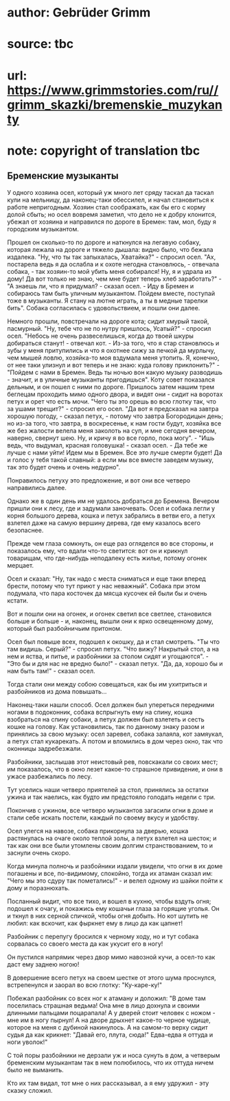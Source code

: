 # author: Gebrüder Grimm
# source: tbc
# url: https://www.grimmstories.com/ru//grimm_skazki/bremenskie_muzykanty
# note: copyright of translation tbc

## Бременские музыканты 

У одного хозяина осел, который уж много лет сряду таскал да таскал кули
на мельницу, да наконец-таки обессилел, и начал становиться к работе
непригодным. Хозяин стал соображать, как бы его с корму долой сбыть; но
осел вовремя заметил, что дело не к добру клонится, убежал от хозяина и
направился по дороге в Бремен: там, мол, буду я городским музыкантом.

Прошел он сколько-то по дороге и наткнулся на легавую собаку, которая
лежала на дороге и тяжело дышала: видно было, что бежала издалека. "Ну,
что ты так запыхалась, Хватайка?" - спросил осел. "Ах, постарела ведь
я да ослабла и к охоте негодна становлюсь, - отвечала собака, - так
хозяин-то мой убить меня собирался! Ну, я и удрала из дому! Да вот
только не знаю, чем мне будет теперь хлеб заработать?" - "А знаешь ли,
что я придумал? - сказал осел. - Иду в Бремен и собираюсь там быть
уличным музыкантом. Пойдем вместе, поступай тоже в музыканты. Я стану на
лютне играть, а ты в медные тарелки бить". Собака согласилась с
удовольствием, и пошли они далее.

Немного прошли, повстречали на дороге кота; сидит хмурый такой,
пасмурный. "Ну, тебе что не по нутру пришлось, Усатый?" - спросил
осел. "Небось не очень развеселишься, когда до твоей шкуры добираться
станут! - отвечал кот. - Из-за того, что я стар становлюсь и зубы у меня
притупились и что я охотнее сижу за печкой да мурлычу, чем мышей ловлю,
хозяйка-то моя вздумала меня утопить. Я, конечно, от нее таки улизнул и
вот теперь и не знаю: куда голову приклонить?" - "Пойдем с нами в
Бремен. Ведь ты ночью вон какую музыку разводишь - значит, и в уличные
музыканты пригодишься". Коту совет показался дельным, и он пошел с ними
по дороге. Пришлось затем нашим трем беглецам проходить мимо одного
двора, и видят они - сидит на воротах петух и орет что есть мочи. "Чего
ты это орешь во всю глотку так, что за ушами трещит?" - спросил его
осел. "Да вот я предсказал на завтра хорошую погоду, - сказал петух, -
потому что завтра Богородицын день; но из-за того, что завтра, в
воскресенье, к нам гости будут, хозяйка все же без жалости велела меня
заколоть на суп, и мне сегодня вечером, наверно, свернут шею. Ну, и
кричу я во все горло, пока могу". - "Ишь ведь, что выдумал, красная
головушка! - сказал осел. - Да тебе же лучше с нами уйти! Идем мы в
Бремен. Все это лучше смерти будет! Да и голос у тебя такой славный: а
если мы все вместе заведем музыку, так это будет очень и очень
недурно".

Понравилось петуху это предложение, и вот они все четверо направились
далее.

Однако же в один день им не удалось добраться до Бремена. Вечером пришли
они к лесу, где и задумали заночевать. Осел и собака легли у корня
большого дерева, кошка и петух забрались в ветви его, а петух взлетел
даже на самую вершину дерева, где ему казалось всего безопаснее.

Прежде чем глаза сомкнуть, он еще раз огляделся во все стороны, и
показалось ему, что вдали что-то светится: вот он и крикнул товарищам,
что где-нибудь неподалеку есть жилье, потому огонек мерцает.

Осел и сказал: "Ну, так надо с места сниматься и еще таки вперед
брести, потому что тут приют у нас неважный". Собака при этом подумала,
что пара косточек да мясца кусочек ей были бы и очень кстати.

Вот и пошли они на огонек, и огонек светил все светлее, становился
больше и больше - и, наконец, вышли они к ярко освещенному дому, который
был разбойничьим притоном.

Осел был повыше всех, подошел к окошку, да и стал смотреть. "Ты что там
видишь. Серый?" - спросил петух. "Что вижу? Накрытый стол, а на нем и
яства, и питье, и разбойники за столом сидят и угощаются". - "Это бы и
для нас не вредно было!" - сказал петух. "Да, да, хорошо бы и нам быть
там!" - сказал осел.

Тогда стали они между собою совещаться, как бы им ухитриться и
разбойников из дома повышать...

Наконец-таки нашли способ. Осел должен был упереться передними ногами в
подоконник, собака вспрыгнуть ему на спину, кошка взобраться на спину
собаки, а петух должен был взлететь и сесть кошке на голову. Как
установились, так по данному знаку разом и принялись за свою музыку:
осел заревел, собака залаяла, кот замяукал, а петух стал кукарекать. А
потом и вломились в дом через окно, так что оконницы задребезжали.

Разбойники, заслышав этот неистовый рев, повскакали со своих мест; им
показалось, что в окно лезет какое-то страшное привидение, и они в ужасе
разбежались по лесу.

Тут уселись наши четверо приятелей за стол, принялись за остатки ужина и
так наелись, как будто им предстояло голодать недели с три.

Покончив с ужином, все четверо музыкантов загасили огни в доме и стали
себе искать постели, каждый по своему вкусу и удобству.

Осел улегся на навозе, собака прикорнула за дверью, кошка растянулась на
очаге около теплой золы, а петух взлетел на шесток; и так как они все
были утомлены своим долгим странствованием, то и заснули очень скоро.

Когда минула полночь и разбойники издали увидели, что огни в их доме
погашены и все, по-видимому, спокойно, тогда их атаман сказал им: "Чего
мы это сдуру так пометались!" - и велел одному из шайки пойти к дому и
поразнюхать.

Посланный видит, что все тихо, и вошел в кухню, чтобы вздуть огня;
подошел к очагу, и покажись ему кошачьи глаза за горящие уголья. Он и
ткнул в них серной спичкой, чтобы огня добыть. Но кот шутить не любил:
как вскочит, как фыркнет ему в лицо да как цапнет!

Разбойник с перепугу бросился к черному ходу, но и тут собака сорвалась
со своего места да как укусит его в ногу!

Он пустился напрямик через двор мимо навозной кучи, а осел-то как даст
ему заднею ногою!

В довершение всего петух на своем шестке от этого шума проснулся,
встрепенулся и заорал во всю глотку: "Ку-каре-ку!"

Побежал разбойник со всех ног к атаману и доложил: "В доме там
поселилась страшная ведьма! Она мне в лицо дохнула и своими длинными
пальцами поцарапала! А у дверей стоит человек с ножом - мне им в ногу
пырнул! А на дворе дрыхнет какое-то черное чудище, которое на меня с
дубиной накинулось. А на самом-то верху сидит судья да как крикнет:
"Давай его, плута, сюда!" Едва-едва я оттуда и ноги уволок!"

С той поры разбойники не дерзали уж и носа сунуть в дом, а четверым
бременским музыкантам так в нем полюбилось, что их оттуда ничем было не
выманить.

Кто их там видал, тот мне о них рассказывал, а я ему удружил - эту
сказку сложил.
